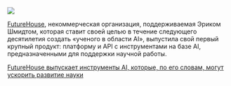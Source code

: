 <!--2025-05-02 08:59:11-->
<div class="yb">
  <div class="rss habr"><img src="https://habrastorage.org/getpro/habr/upload_files/b1c/c95/0c5/b1cc950c56d51fb559865e1e43357ffd.png" /><p><a href="https://www.futurehouse.org/">FutureHouse</a>, некоммерческая организация, поддерживаемая Эриком Шмидтом, которая ставит своей целью в течение следующего десятилетия создать «ученого в области AI», выпустила свой первый крупный продукт: платформу и API с инструментами на базе AI, предназначенными для поддержки научной работы.</p> <a... <p class="titl"><a href="https://habr.com/ru/companies/bothub/news/906432/?utm_source=habrahabr&utm_medium=rss&utm_campaign=906432">FutureHouse выпускает инструменты AI, которые, по его словам, могут ускорить развитие науки</a></p></div>
</div>
